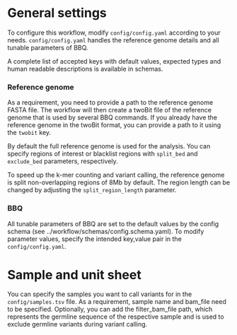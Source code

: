 
# General settings
To configure this workflow, modify ``config/config.yaml`` according to your needs. 
``config/config.yaml`` handles the reference genome details and all tunable parameters of BBQ. 

A complete list of accepted keys with default values, expected types and human readable descriptions is available in schemas.

### Reference genome
As a requirement, you need to provide a path to the reference genome FASTA file.
The workflow will then create a twoBit file of the reference genome that is used by several BBQ commands. If you already have the reference genome in the twoBit format, you can provide a path to it using the ``twobit`` key.

By default the full reference genome is used for the analysis. You can specify regions of interest or blacklist regions with ``split_bed`` and ``exclude_bed`` parameters, respectively. 

To speed up the k-mer counting and variant calling, the reference genome is split non-overlapping regions of 8Mb by default. The region length can be changed by adjusting the ``split_region_length`` parameter. 

### BBQ
All tunable parameters of BBQ are set to the default values by the config schema (see ../workflow/schemas/config.schema.yaml). To modify parameter values, specify the intended key,value pair in the ``config/config.yaml``. 

# Sample and unit sheet

You can specify the samples you want to call variants for in the `config/samples.tsv` file. 
As a requirement, sample name and bam_file need to be specified. Optionally, you can add the filter_bam_file path, which represents the germline sequence of the respective sample and is used to exclude germline variants during variant calling. 
